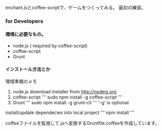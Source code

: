 enchant.jsとcoffee-scriptで、ゲームをつくってみる。
最初の練習。

### for Developers

#### 環境に必要なもの。

- node.js ( required by coffee-script)
- coffee-script
- Grunt

#### インストール方法とか

環境準備のメモ

1. node.js
  download installer from http://nodejs.org
2. coffee-script
  '''
  sudo npm install -g coffee-script
  '''
3. Grunt
  '''
  sudo npm install -g grunt-cli
  '''
  '-g' is optional

  install/update dependecies into local project
  '''
  npm install
  '''

coffeeファイルを監視して.jsへ変換するGruntfile.coffeeを作成しています。
